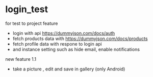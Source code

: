 # login_test

for test to project feature 
- login with api https://dummyjson.com/docs/auth
- fetch products data with https://dummyjson.com/docs/products
- fetch profile data with  respone to login api
- and instance setting such as  hide email, enable notifications

new feature 1.1 
- take a picture , edit and save in gallery (only Android)
